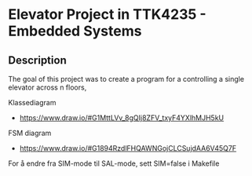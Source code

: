 # Elevator Project in TTK4235 - Embedded Systems

## Description
The goal of this project was to create a program for a controlling a single elevator across n floors, 


Klassediagram
 * https://www.draw.io/#G1MttLVv_8gQIj8ZFV_txyF4YXlhMJH5kU

FSM diagram
 * https://www.draw.io/#G1894RzdlFHQAWNGojCLCSujdAA6V45Q7F

For å endre fra SIM-mode til SAL-mode, sett SIM=false i Makefile
